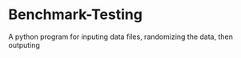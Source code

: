 # Benchmark-Testing
A python program for inputing data files, randomizing the data, then outputing 
